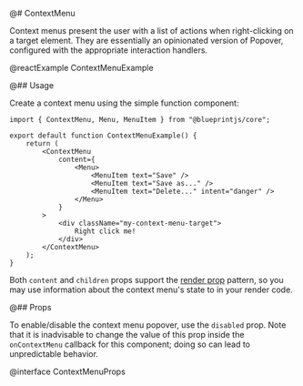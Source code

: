 @# ContextMenu

Context menus present the user with a list of actions when right-clicking on a target element.
They are essentially an opinionated version of Popover, configured with the appropriate
interaction handlers.

@reactExample ContextMenuExample

@## Usage

Create a context menu using the simple function component:

```tsx
import { ContextMenu, Menu, MenuItem } from "@blueprintjs/core";

export default function ContextMenuExample() {
    return (
        <ContextMenu
            content={
                <Menu>
                    <MenuItem text="Save" />
                    <MenuItem text="Save as..." />
                    <MenuItem text="Delete..." intent="danger" />
                </Menu>
            }
        >
            <div className="my-context-menu-target">
                Right click me!
            </div>
        </ContextMenu>
    );
}
```

Both `content` and `children` props support the [render prop](https://reactjs.org/docs/render-props.html)
pattern, so you may use information about the context menu's state to in your render code.

@## Props

To enable/disable the context menu popover, use the `disabled` prop. Note that it is inadvisable to change
the value of this prop inside the `onContextMenu` callback for this component; doing so can lead to unpredictable
behavior.

@interface ContextMenuProps
